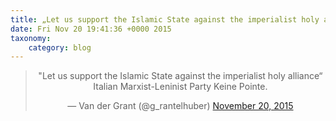 ```yaml
---
title: „Let us support the Islamic State against the imperialist holy alliance“ Italian Marxist-Leninist Party Keine Pointe.
date: Fri Nov 20 19:41:36 +0000 2015
taxonomy:
    category: blog
---
```

<blockquote class="twitter-tweet" align="center" width="350"><p lang="en" dir="ltr">&quot;Let us support the Islamic State against the imperialist holy alliance“ &#10;Italian Marxist-Leninist Party &#10;Keine Pointe.</p>&mdash; Van der Grant (@g_rantelhuber) <a href="https://twitter.com/g_rantelhuber/status/667658877962440704">November 20, 2015</a></blockquote>
